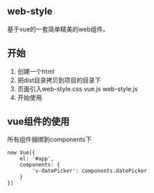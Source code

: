 ## web-style
基于vue的一套简单精美的web组件。

## 开始

1. 创建一个html
1. 把dist目录拷贝到项目的目录下
1. 页面引入web-style.css vue.js web-style.js
1. 开始使用


## vue组件的使用

所有组件捆绑到components下

```
new Vue({
    el: '#app',
    components: {
        'v-datePicker': components.datePicker
    }
})
```